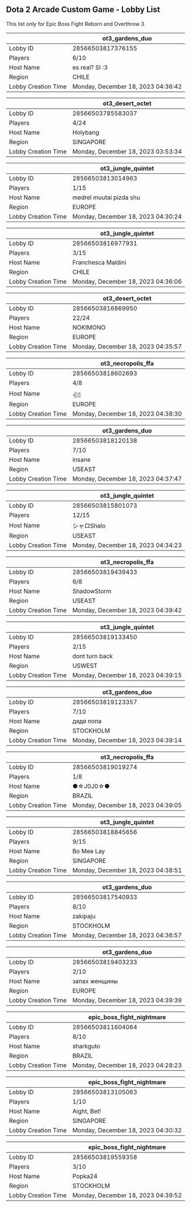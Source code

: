 ## Dota 2 Arcade Custom Game - Lobby List

This list only for Epic Boss Fight Reborn and Overthrow 3

|  | ot3_gardens_duo |
| ------ | ------ |
| Lobby ID | 28566503817376155 |
| Players | 6/10 |
| Host Name | es real? SI :3 |
| Region | CHILE |
| Lobby Creation Time | Monday, December 18, 2023 04:36:42 |


|  | ot3_desert_octet |
| ------ | ------ |
| Lobby ID | 28566503785583037 |
| Players | 4/24 |
| Host Name | Holybang |
| Region | SINGAPORE |
| Lobby Creation Time | Monday, December 18, 2023 03:53:34 |


|  | ot3_jungle_quintet |
| ------ | ------ |
| Lobby ID | 28566503813014963 |
| Players | 1/15 |
| Host Name | medrel muutai pizda shu |
| Region | EUROPE |
| Lobby Creation Time | Monday, December 18, 2023 04:30:24 |


|  | ot3_jungle_quintet |
| ------ | ------ |
| Lobby ID | 28566503816977931 |
| Players | 3/15 |
| Host Name | Franchesca Maldini |
| Region | CHILE |
| Lobby Creation Time | Monday, December 18, 2023 04:36:06 |


|  | ot3_desert_octet |
| ------ | ------ |
| Lobby ID | 28566503816869950 |
| Players | 22/24 |
| Host Name | NOKIMONO |
| Region | EUROPE |
| Lobby Creation Time | Monday, December 18, 2023 04:35:57 |


|  | ot3_necropolis_ffa |
| ------ | ------ |
| Lobby ID | 28566503818602693 |
| Players | 4/8 |
| Host Name | 𓆉 |
| Region | EUROPE |
| Lobby Creation Time | Monday, December 18, 2023 04:38:30 |


|  | ot3_gardens_duo |
| ------ | ------ |
| Lobby ID | 28566503818120138 |
| Players | 7/10 |
| Host Name | insane |
| Region | USEAST |
| Lobby Creation Time | Monday, December 18, 2023 04:37:47 |


|  | ot3_jungle_quintet |
| ------ | ------ |
| Lobby ID | 28566503815801073 |
| Players | 12/15 |
| Host Name | シャロShalo |
| Region | USEAST |
| Lobby Creation Time | Monday, December 18, 2023 04:34:23 |


|  | ot3_necropolis_ffa |
| ------ | ------ |
| Lobby ID | 28566503819439433 |
| Players | 6/8 |
| Host Name | ShadowStorm |
| Region | USEAST |
| Lobby Creation Time | Monday, December 18, 2023 04:39:42 |


|  | ot3_jungle_quintet |
| ------ | ------ |
| Lobby ID | 28566503819133450 |
| Players | 2/15 |
| Host Name | dont turn back |
| Region | USWEST |
| Lobby Creation Time | Monday, December 18, 2023 04:39:15 |


|  | ot3_gardens_duo |
| ------ | ------ |
| Lobby ID | 28566503819123357 |
| Players | 7/10 |
| Host Name | дядя попа |
| Region | STOCKHOLM |
| Lobby Creation Time | Monday, December 18, 2023 04:39:14 |


|  | ot3_necropolis_ffa |
| ------ | ------ |
| Lobby ID | 28566503819019274 |
| Players | 1/8 |
| Host Name | ●☆J0J0☆● |
| Region | BRAZIL |
| Lobby Creation Time | Monday, December 18, 2023 04:39:05 |


|  | ot3_jungle_quintet |
| ------ | ------ |
| Lobby ID | 28566503818845656 |
| Players | 9/15 |
| Host Name | Bo Mee Lay |
| Region | SINGAPORE |
| Lobby Creation Time | Monday, December 18, 2023 04:38:51 |


|  | ot3_gardens_duo |
| ------ | ------ |
| Lobby ID | 28566503817540933 |
| Players | 8/10 |
| Host Name | zakipaju |
| Region | STOCKHOLM |
| Lobby Creation Time | Monday, December 18, 2023 04:36:57 |


|  | ot3_gardens_duo |
| ------ | ------ |
| Lobby ID | 28566503819403233 |
| Players | 2/10 |
| Host Name | запах женщины |
| Region | EUROPE |
| Lobby Creation Time | Monday, December 18, 2023 04:39:39 |


|  | epic_boss_fight_nightmare |
| ------ | ------ |
| Lobby ID | 28566503811604064 |
| Players | 8/10 |
| Host Name | sharkguto |
| Region | BRAZIL |
| Lobby Creation Time | Monday, December 18, 2023 04:28:23 |


|  | epic_boss_fight_nightmare |
| ------ | ------ |
| Lobby ID | 28566503813105063 |
| Players | 1/10 |
| Host Name | Aight, Bet! |
| Region | SINGAPORE |
| Lobby Creation Time | Monday, December 18, 2023 04:30:32 |


|  | epic_boss_fight_nightmare |
| ------ | ------ |
| Lobby ID | 28566503819559358 |
| Players | 3/10 |
| Host Name | Popka24 |
| Region | STOCKHOLM |
| Lobby Creation Time | Monday, December 18, 2023 04:39:52 |


